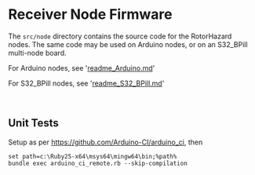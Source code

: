 # Receiver Node Firmware

The `src/node` directory contains the source code for the RotorHazard nodes. The same code may be used on Arduino nodes, or on an S32_BPill multi-node board.

For Arduino nodes, see '[readme_Arduino.md](readme_Arduino.md)'

For S32_BPill nodes, see '[readme_S32_BPill.md](readme_S32_BPill.md)'


<br>

## Unit Tests

Setup as per <https://github.com/Arduino-CI/arduino_ci>, then

```
set path=c:\Ruby25-x64\msys64\mingw64\bin;%path%
bundle exec arduino_ci_remote.rb --skip-compilation
```
